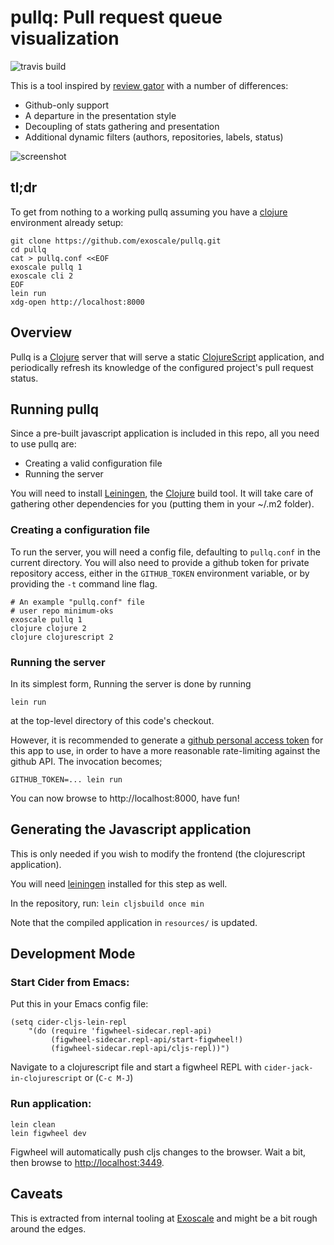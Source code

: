 pullq: Pull request queue visualization
========================================

![travis build](https://api.travis-ci.org/exoscale/pullq.svg?branch=master)

This is a tool inspired by [review
gator](https://github.com/fginther/review-gator) with a number of
differences:

- Github-only support
- A departure in the presentation style
- Decoupling of stats gathering and presentation
- Additional dynamic filters (authors, repositories, labels, status)

![screenshot](https://i.imgur.com/grOsAsw.png)

## tl;dr

To get from nothing to a working pullq assuming you have a
[clojure](https://clojure.org) environment already setup:

```
git clone https://github.com/exoscale/pullq.git
cd pullq
cat > pullq.conf <<EOF
exoscale pullq 1
exoscale cli 2
EOF
lein run
xdg-open http://localhost:8000
```

## Overview

Pullq is a [Clojure](https://clojure.org) server that will serve a static
[ClojureScript](https://clojurescript.org/) application, and periodically
refresh its knowledge of the configured project's pull request status.

## Running pullq

Since a pre-built javascript application is included in this repo,
all you need to use pullq are:

- Creating a valid configuration file
- Running the server

You will need to install [Leiningen](https://leiningen.org/), the
[Clojure](https://clojure.org) build tool. It will take care of gathering other
dependencies for you (putting them in your ~/.m2 folder).

### Creating a configuration file

To run the server, you will need a config file, defaulting to
`pullq.conf` in the current directory. You will also need to provide a github
token for private repository access, either in the `GITHUB_TOKEN` environment
variable, or by providing the `-t` command line flag.

```
# An example "pullq.conf" file
# user repo minimum-oks
exoscale pullq 1
clojure clojure 2
clojure clojurescript 2
```

### Running the server

In its simplest form, Running the server is done by running

```
lein run
```

at the top-level directory of this code's checkout.

However, it is recommended to generate a [github personal access
token](https://github.com/settings/tokens) for this app to use, in order to have
a more reasonable rate-limiting against the github API. The invocation becomes;

```
GITHUB_TOKEN=... lein run
```

You can now browse to http://localhost:8000, have fun!

## Generating the Javascript application

This is only needed if you wish to modify the frontend (the clojurescript
application).

You will need [leiningen](http://leiningen.org) installed for this step as well.

In the repository, run: `lein cljsbuild once min`

Note that the compiled application in `resources/` is updated.

## Development Mode

### Start Cider from Emacs:

Put this in your Emacs config file:

```
(setq cider-cljs-lein-repl
	"(do (require 'figwheel-sidecar.repl-api)
         (figwheel-sidecar.repl-api/start-figwheel!)
         (figwheel-sidecar.repl-api/cljs-repl))")
```

Navigate to a clojurescript file and start a figwheel REPL with
`cider-jack-in-clojurescript` or (`C-c M-J`)

### Run application:

```
lein clean
lein figwheel dev
```

Figwheel will automatically push cljs changes to the browser.
Wait a bit, then browse to [http://localhost:3449](http://localhost:3449).

## Caveats

This is extracted from internal tooling at
[Exoscale](https://exoscale.com) and might be a bit rough around the
edges.
